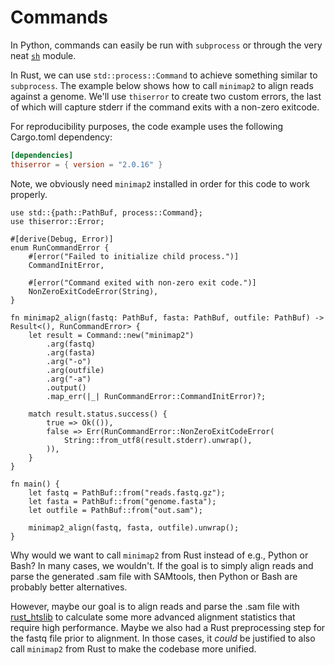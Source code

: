 # Commands
In Python, commands can easily be run with `subprocess` or through the very neat [`sh`](https://github.com/amoffat/sh) module.

In Rust, we can use `std::process::Command` to achieve something similar to `subprocess`. The example below shows how to call `minimap2` to align reads against a genome. We'll use `thiserror` to create two custom errors, the last of which will capture stderr if the command exits with a non-zero exitcode.

For reproducibility purposes, the code example uses the following Cargo.toml dependency:

```toml
[dependencies]
thiserror = { version = "2.0.16" }
```

Note, we obviously need `minimap2` installed in order for this code to work properly.
```rust,noplayground
use std::{path::PathBuf, process::Command};
use thiserror::Error;

#[derive(Debug, Error)]
enum RunCommandError {
    #[error("Failed to initialize child process.")]
    CommandInitError,

    #[error("Command exited with non-zero exit code.")]
    NonZeroExitCodeError(String),
}

fn minimap2_align(fastq: PathBuf, fasta: PathBuf, outfile: PathBuf) -> Result<(), RunCommandError> {
    let result = Command::new("minimap2")
        .arg(fastq)
        .arg(fasta)
        .arg("-o")
        .arg(outfile)
        .arg("-a")
        .output()
        .map_err(|_| RunCommandError::CommandInitError)?;

    match result.status.success() {
        true => Ok(()),
        false => Err(RunCommandError::NonZeroExitCodeError(
            String::from_utf8(result.stderr).unwrap(),
        )),
    }
}

fn main() {
    let fastq = PathBuf::from("reads.fastq.gz");
    let fasta = PathBuf::from("genome.fasta");
    let outfile = PathBuf::from("out.sam");

    minimap2_align(fastq, fasta, outfile).unwrap();
}
```

Why would we want to call `minimap2` from Rust instead of e.g., Python or Bash? In many cases, we wouldn't. If the goal is to simply align reads and parse the generated .sam file with SAMtools, then Python or Bash are probably better alternatives.

However, maybe our goal is to align reads and parse the .sam file with [rust_htslib](https://docs.rs/rust-htslib/latest/rust_htslib/) to calculate some more advanced alignment statistics that require high performance. Maybe we also had a Rust preprocessing step for the fastq file prior to alignment. In those cases, it *could* be justified to also call `minimap2` from Rust to make the codebase more unified.
